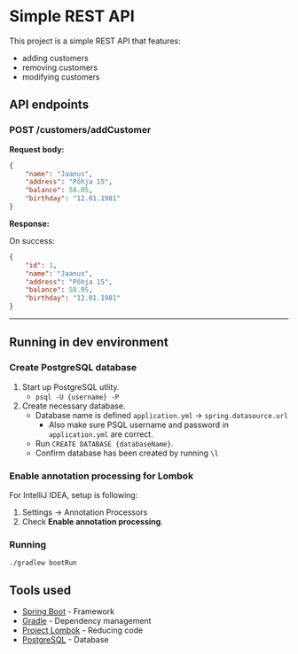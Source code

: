 # Simple REST API

This project is a simple REST API that features:
- adding customers
- removing customers
- modifying customers

## API endpoints

### POST /customers/addCustomer
**Request body:**  
```json
{
    "name": "Jaanus",
    "address": "Põhja 15",
    "balance": 58.05,
    "birthday": "12.01.1981"
}
```
**Response:**  

On success:
```json
{
    "id": 1,
    "name": "Jaanus",
    "address": "Põhja 15",
    "balance": 58.05,
    "birthday": "12.01.1981"
}
```

---

## Running in dev environment

### Create PostgreSQL database

1. Start up PostgreSQL utlity.
    - `psql -U {username} -P`
2. Create necessary database.
    - Database name is defined `application.yml` -> `spring.datasource.url`
        - Also make sure PSQL username and password in `application.yml` are correct.
    - Run `CREATE DATABASE {databaseName}`.
    - Confirm database has been created by running `\l`

### Enable annotation processing for Lombok

For IntelliJ IDEA, setup is following:

1. Settings -> Annotation Processors
2. Check **Enable annotation processing**.

### Running

`./gradlew bootRun`

## Tools used

* [Spring Boot](https://spring.io/projects/spring-boot) - Framework
* [Gradle](https://gradle.org) - Dependency management
* [Project Lombok](https://projectlombok.org) - Reducing code
* [PostgreSQL](https://www.postgresql.org) - Database